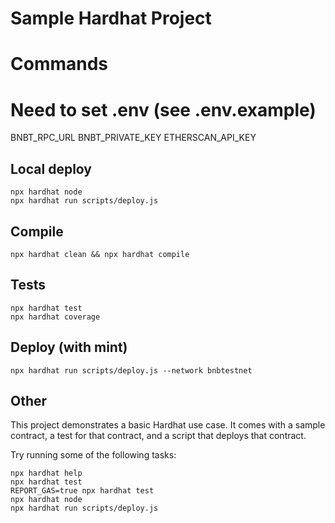 # Sample Hardhat Project

# Commands

# Need to set .env (see .env.example)

BNBT_RPC_URL
BNBT_PRIVATE_KEY
ETHERSCAN_API_KEY

## Local deploy
```console
npx hardhat node
npx hardhat run scripts/deploy.js
```

## Compile
```console
npx hardhat clean && npx hardhat compile
```

## Tests
```console
npx hardhat test
npx hardhat coverage
```

## Deploy (with mint)
```console
npx hardhat run scripts/deploy.js --network bnbtestnet
```

## Other
This project demonstrates a basic Hardhat use case. It comes with a sample contract, a test for that contract, and a script that deploys that contract.

Try running some of the following tasks:

```shell
npx hardhat help
npx hardhat test
REPORT_GAS=true npx hardhat test
npx hardhat node
npx hardhat run scripts/deploy.js
```